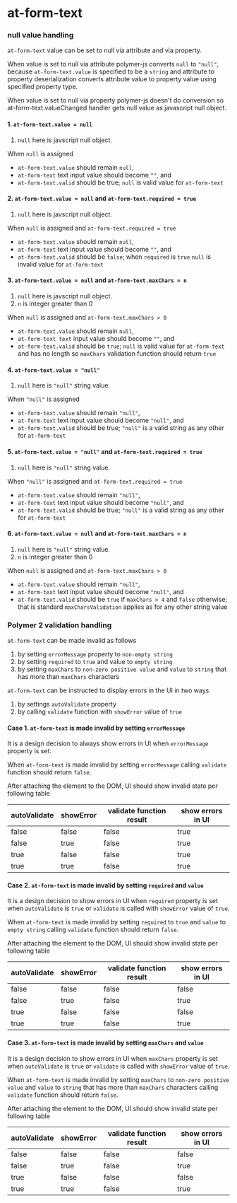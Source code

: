 # at-form-text

### null value handling

`at-form-text` value can be set to null via attribute and via property.

When value is set to null via attribute polymer-js converts `null` to `"null"`, because `at-form-text.value` is specified to be a `string` and attribute to property deserialization converts attribute value to property value using specified property type.

When value is set to null via property polymer-js doesn't do conversion so at-form-text.valueChanged handler gets null value as javascript null object.

#### 1. `at-form-text.value = null`

1. `null` here is javscript null object.

When `null` is assigned
 * `at-form-text.value` should remain `null`,
 * `at-form-text` text input value should become `""`, and
 * `at-form-text.valid` should be true; `null` is valid value for `at-form-text`


#### 2. `at-form-text.value = null` and `at-form-text.required = true`

1. `null` here is javscript null object.

When `null` is assigned and `at-form-text.required = true`
 * `at-form-text.value` should remain `null`,
 * `at-form-text` text input value should become `""`, and
 * `at-form-text.valid` should be `false`; when `required` is `true` `null` is invalid value for `at-form-text`

#### 3. `at-form-text.value = null` and `at-form-text.maxChars = n`

1. `null` here is javscript null object.
2. `n` is integer greater than 0

When `null` is assigned and `at-form-text.maxChars > 0`
 * `at-form-text.value` should remain `null`,
 * `at-form-text text` input value should become `""`, and
 * `at-form-text.valid` should be `true`; `null` is valid value for `at-form-text` and has no length so `maxChars` validation function should return `true`

#### 4. `at-form-text.value = "null"`

1. `null` here is `"null"` string value.

When `"null"` is assigned
* `at-form-text.value` should remain `"null"`,
* `at-form-text` text input value should become `"null"`, and
* `at-form-text.valid` should be true; `"null"` is a valid string as any other for `at-form-text`


#### 5. `at-form-text.value = "null"` and `at-form-text.required = true`

1. `null` here is `"null"` string value.

When `"null"` is assigned and `at-form-text.required = true`
* `at-form-text.value` should remain `"null"`,
* `at-form-text` text input value should become `"null"`, and
* `at-form-text.valid` should be true; `"null"` is a valid string as any other for `at-form-text`

#### 6. `at-form-text.value = null` and `at-form-text.maxChars = n`

1. `null` here is `"null"` string value.
2. `n` is integer greater than 0

When `null` is assigned and `at-form-text.maxChars > 0`
* `at-form-text.value` should remain `"null"`,
* `at-form-text` text input value should become `"null"`, and
* `at-form-text.valid` should be `true` if `maxChars > 4` and `false` otherwise; that is standard `maxCharsValidation` applies as for any other string value

### Polymer 2 validation handling

`at-form-text` can be made invalid as follows
1. by setting `errorMessage` property to `non-empty string`
2. by setting `required` to `true` and value to `empty string`
3. by setting `maxChars` to `non-zero positive value` and `value` to `string` that has more than `maxChars` characters

`at-form-text` can be instructed to display errors in the UI in two ways
1. by settings `autoValidate` property
1. by calling `validate` function with `showError` value of `true`


#### Case 1. `at-form-text` is made invalid by setting `errorMessage`

It is a design decision to always show errors in UI when `errorMessage` property is set.

When `at-form-text` is made invalid by setting `errorMessage` calling `validate` function should return `false`.

After attaching the element to the DOM, UI should show invalid state per following table

| autoValidate | showError | validate function result | show errors in UI |
| --- | --- | --- | --- |
| false | false | false | true |
| false | true | false | true |
| true | false | false | true |
| true | true | false | true |


#### Case 2. `at-form-text` is made invalid by setting `required` and `value`

It is a design decision to show errors in UI when `required` property is set when `autoValidate` is `true` or `validate` is called with `showError` value of `true`.

When `at-form-text` is made invalid by setting `required` to `true` and `value` to `empty string` calling `validate` function should return `false`.

After attaching the element to the DOM, UI should show invalid state per following table

| autoValidate | showError | validate function result | show errors in UI |
| --- | --- | --- | --- |
| false | false | false | false |
| false | true | false | true |
| true | false | false | false |
| true | true | false | true |

#### Case 3. `at-form-text` is made invalid by setting `maxChars` and `value`

It is a design decision to show errors in UI when `maxChars` property is set when `autoValidate` is `true` or `validate` is called with `showError` value of `true`.

When `at-form-text` is made invalid by setting `maxChars` to `non-zero positive value` and `value` to `string` that has more than `maxChars` characters calling `validate` function should return `false`.

After attaching the element to the DOM, UI should show invalid state per following table

| autoValidate | showError | validate function result | show errors in UI |
| --- | --- | --- | --- |
| false | false | false | false |
| false | true | false | true |
| true | false | false | false |
| true | true | false | true |
